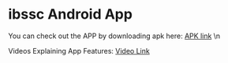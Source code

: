 # ibssc Android App
You can check out the APP by downloading apk here: [APK link](https://drive.google.com/file/d/13IBMOJe7yZ3RVorvh0VexYmAoY3YFxdO/view?usp=share_link) \n


Videos Explaining App Features: [Video Link](https://drive.google.com/drive/folders/1ePr3YaMqmt5dbmJlGUw-Q7P3lf9p3Kwt?usp=share_link)
